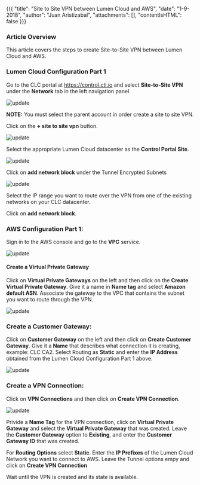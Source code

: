 {{{
  "title": "Site to Site VPN between Lumen Cloud and AWS",
  "date": "1-9-2018",
  "author": "Juan Aristizabal",
  "attachments": [],
  "contentIsHTML": false
}}}

### Article Overview
This article covers the steps to create Site-to-Site VPN between Lumen Cloud and AWS.

### Lumen Cloud Configuration Part 1
Go to the CLC portal at https://control.ctl.io and select **Site-to-Site VPN** under the **Network** tab in the left navigation panel.

![update](../../images/SH5.0/clctoawsvpn/1.png)

**NOTE:** You must select the parent account in order create a site to site VPN.

Click on the **+ site to site vpn** button.

![update](../../images/SH5.0/clctoawsvpn/2.png)

Select the appropriate Lumen Cloud datacenter as the **Control Portal Site**.

![update](../../images/SH5.0/clctoawsvpn/3.png)

Click on **add network block** under the Tunnel Encrypted Subnets

![update](../../images/SH5.0/clctoawsvpn/3.5.png)

Select the IP range you want to route over the VPN from one of the existing networks on your CLC datacenter.

Click on **add network block**.

### AWS Configuration Part 1:
Sign in to the AWS console and go to the **VPC** service.

![update](../../images/SH5.0/clctoawsvpn/4.png)

#### Create a Virtual Private Gateway
Click on **Virtual Private Gateways** on the left and then click on the **Create Virtual Private Gateway**. Give it a name in **Name tag** and select **Amazon default ASN**. Associate the gateway to the VPC that contains the subnet you want to route through the VPN.

![update](../../images/SH5.0/clctoawsvpn/5.png)

### Create a Customer Gateway:
Click on **Customer Gateway** on the left and then click on **Create Customer Gateway**.
Give it a **Name** that describes what connection it is creating, example: CLC CA2. Select Routing as **Static** and enter the **IP Address** obtained from the Lumen Cloud Configuration Part 1 above.

![update](../../images/SH5.0/clctoawsvpn/6.png)

### Create a VPN Connection:
Click on **VPN Connections** and then click on **Create VPN Connection**.

![update](../../images/SH5.0/clctoawsvpn/1.png)

Privide a **Name Tag** for the VPN connection, click on **Virtual Private Gateway** and select the **Virtual Private Gateway** that was created. Leave the **Customer Gateway** option to **Existing**, and enter the **Customer Gateway ID** that was created.

For **Routing Options** select **Static**. Enter the **IP Prefixes** of the Lumen Cloud Network you want to connect to AWS. Leave the Tunnel options empy and click on **Create VPN Connection**

Wait until the VPN is created and its state is available.

